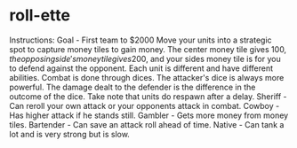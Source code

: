 # roll-ette
Instructions:
Goal - First team to $2000
Move your units into a strategic spot to capture money tiles to gain money. The center money tile gives $100, the opposing side's money tile gives 200$, and your sides money tile is for you to defend against the opponent. Each unit is different and have different abilities. Combat is done through dices. The attacker's dice is always more powerful. The damage dealt to the defender is the difference in the outcome of the dice. Take note that units do respawn after a delay.
Sheriff - Can reroll your own attack or your opponents attack in combat.
Cowboy - Has higher attack if he stands still.
Gambler - Gets more money from money tiles.
Bartender - Can save an attack roll ahead of time.
Native - Can tank a lot and is very strong but is slow.
